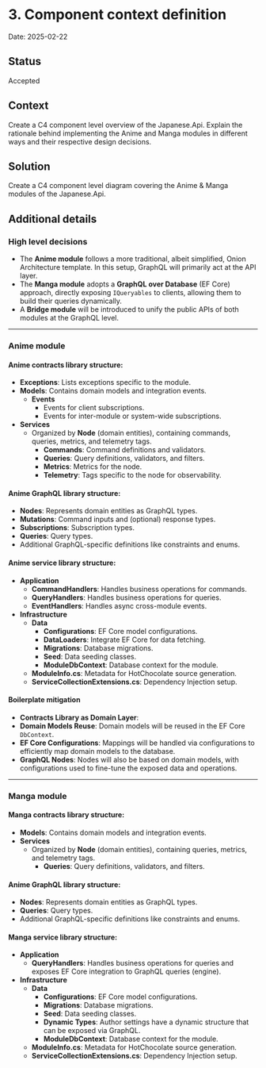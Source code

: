 # 3. Component context definition

Date: 2025-02-22

## Status

Accepted

## Context

Create a C4 component level overview of the Japanese.Api.
Explain the rationale behind implementing the Anime and Manga modules in different ways and their respective design decisions.


## Solution

Create a C4 component level diagram covering the Anime & Manga modules of the Japanese.Api.

## Additional details

### High level decisions
- The **Anime module** follows a more traditional, albeit simplified, Onion Architecture template. In this setup, GraphQL will primarily act at the API layer.
- The **Manga module** adopts a **GraphQL over Database** (EF Core) approach, directly exposing `IQueryables` to clients, allowing them to build their queries dynamically.
- A **Bridge module** will be introduced to unify the public APIs of both modules at the GraphQL level.

---

### Anime module

#### Anime contracts library structure:
- **Exceptions**: Lists exceptions specific to the module.
- **Models**: Contains domain models and integration events.
   - **Events**
      - Events for client subscriptions.
      - Events for inter-module or system-wide subscriptions.
- **Services**
   - Organized by **Node** (domain entities), containing commands, queries, metrics, and telemetry tags.
      - **Commands**: Command definitions and validators.
      - **Queries**: Query definitions, validators, and filters.
      - **Metrics**: Metrics for the node.
      - **Telemetry**: Tags specific to the node for observability.

#### Anime GraphQL library structure:
- **Nodes**: Represents domain entities as GraphQL types.
- **Mutations**: Command inputs and (optional) response types.
- **Subscriptions**: Subscription types.
- **Queries**: Query types.
- Additional GraphQL-specific definitions like constraints and enums.

#### Anime service library structure:
- **Application**
   - **CommandHandlers**: Handles business operations for commands.
   - **QueryHandlers**: Handles business operations for queries.
   - **EventHandlers**: Handles async cross-module events.
- **Infrastructure**
   - **Data**
      - **Configurations**: EF Core model configurations.
      - **DataLoaders**: Integrate EF Core for data fetching.
      - **Migrations**: Database migrations.
      - **Seed**: Data seeding classes.
      - **ModuleDbContext**: Database context for the module.
   - **ModuleInfo.cs**: Metadata for HotChocolate source generation.
   - **ServiceCollectionExtensions.cs**: Dependency Injection setup.

   
#### Boilerplate mitigation
- **Contracts Library as Domain Layer**:
- **Domain Models Reuse**: Domain models will be reused in the EF Core `DbContext`.
- **EF Core Configurations**: Mappings will be handled via configurations to efficiently map domain models to the database.
- **GraphQL Nodes**: Nodes will also be based on domain models, with configurations used to fine-tune the exposed data and operations.

---

### Manga module

#### Manga contracts library structure:
- **Models**: Contains domain models and integration events.
- **Services**
   - Organized by **Node** (domain entities), containing queries, metrics, and telemetry tags.
      - **Queries**: Query definitions, validators, and filters.

#### Anime GraphQL library structure:
- **Nodes**: Represents domain entities as GraphQL types.
- **Queries**: Query types.
- Additional GraphQL-specific definitions like constraints and enums.

#### Manga service library structure:
- **Application**
    - **QueryHandlers**: Handles business operations for queries and exposes EF Core integration to GraphQL queries (engine).
- **Infrastructure**
    - **Data**
        - **Configurations**: EF Core model configurations.
        - **Migrations**: Database migrations.
        - **Seed**: Data seeding classes.
        - **Dynamic Types**: Author settings have a dynamic structure that can be exposed via GraphQL. 
        - **ModuleDbContext**: Database context for the module.
    - **ModuleInfo.cs**: Metadata for HotChocolate source generation.
    - **ServiceCollectionExtensions.cs**: Dependency Injection setup.